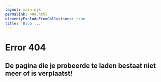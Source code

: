 ```yaml
---
layout: main.njk
permalink: 404.html
eleventyExcludeFromCollections: true
title: 'Blub ...'
---
```


# Error 404
## De pagina die je probeerde te laden bestaat niet meer of is verplaatst!